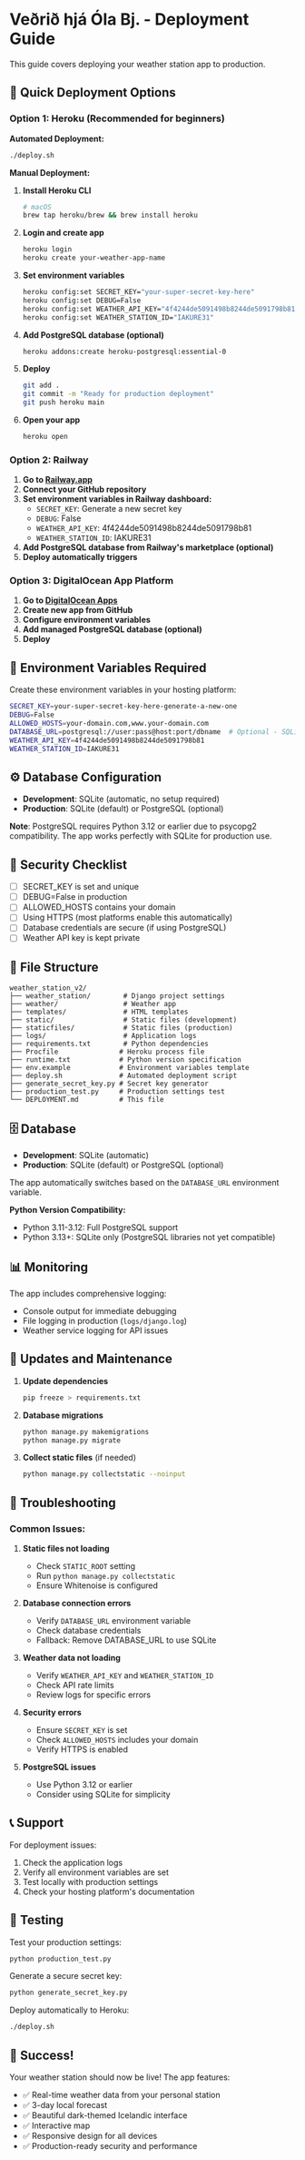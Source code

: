 # Veðrið hjá Óla Bj. - Deployment Guide

This guide covers deploying your weather station app to production.

## 🚀 Quick Deployment Options

### Option 1: Heroku (Recommended for beginners)

**Automated Deployment:**
```bash
./deploy.sh
```

**Manual Deployment:**

1. **Install Heroku CLI**
   ```bash
   # macOS
   brew tap heroku/brew && brew install heroku
   ```

2. **Login and create app**
   ```bash
   heroku login
   heroku create your-weather-app-name
   ```

3. **Set environment variables**
   ```bash
   heroku config:set SECRET_KEY="your-super-secret-key-here"
   heroku config:set DEBUG=False
   heroku config:set WEATHER_API_KEY="4f4244de5091498b8244de5091798b81"
   heroku config:set WEATHER_STATION_ID="IAKURE31"
   ```

4. **Add PostgreSQL database (optional)**
   ```bash
   heroku addons:create heroku-postgresql:essential-0
   ```

5. **Deploy**
   ```bash
   git add .
   git commit -m "Ready for production deployment"
   git push heroku main
   ```

6. **Open your app**
   ```bash
   heroku open
   ```

### Option 2: Railway

1. **Go to [Railway.app](https://railway.app)**
2. **Connect your GitHub repository**
3. **Set environment variables in Railway dashboard:**
   - `SECRET_KEY`: Generate a new secret key
   - `DEBUG`: False
   - `WEATHER_API_KEY`: 4f4244de5091498b8244de5091798b81
   - `WEATHER_STATION_ID`: IAKURE31
4. **Add PostgreSQL database from Railway's marketplace (optional)**
5. **Deploy automatically triggers**

### Option 3: DigitalOcean App Platform

1. **Go to [DigitalOcean Apps](https://cloud.digitalocean.com/apps)**
2. **Create new app from GitHub**
3. **Configure environment variables**
4. **Add managed PostgreSQL database (optional)**
5. **Deploy**

## 🔧 Environment Variables Required

Create these environment variables in your hosting platform:

```bash
SECRET_KEY=your-super-secret-key-here-generate-a-new-one
DEBUG=False
ALLOWED_HOSTS=your-domain.com,www.your-domain.com
DATABASE_URL=postgresql://user:pass@host:port/dbname  # Optional - SQLite used if not set
WEATHER_API_KEY=4f4244de5091498b8244de5091798b81
WEATHER_STATION_ID=IAKURE31
```

## ⚙️ Database Configuration

- **Development**: SQLite (automatic, no setup required)
- **Production**: SQLite (default) or PostgreSQL (optional)

**Note**: PostgreSQL requires Python 3.12 or earlier due to psycopg2 compatibility. The app works perfectly with SQLite for production use.

## 🔐 Security Checklist

- [ ] SECRET_KEY is set and unique
- [ ] DEBUG=False in production
- [ ] ALLOWED_HOSTS contains your domain
- [ ] Using HTTPS (most platforms enable this automatically)
- [ ] Database credentials are secure (if using PostgreSQL)
- [ ] Weather API key is kept private

## 📁 File Structure

```
weather_station_v2/
├── weather_station/        # Django project settings
├── weather/                # Weather app
├── templates/              # HTML templates
├── static/                 # Static files (development)
├── staticfiles/            # Static files (production)
├── logs/                   # Application logs
├── requirements.txt        # Python dependencies
├── Procfile               # Heroku process file
├── runtime.txt            # Python version specification
├── env.example            # Environment variables template
├── deploy.sh              # Automated deployment script
├── generate_secret_key.py # Secret key generator
├── production_test.py     # Production settings test
└── DEPLOYMENT.md          # This file
```

## 🗄️ Database

- **Development**: SQLite (automatic)
- **Production**: SQLite (default) or PostgreSQL (optional)

The app automatically switches based on the `DATABASE_URL` environment variable.

**Python Version Compatibility:**
- Python 3.11-3.12: Full PostgreSQL support
- Python 3.13+: SQLite only (PostgreSQL libraries not yet compatible)

## 📊 Monitoring

The app includes comprehensive logging:
- Console output for immediate debugging
- File logging in production (`logs/django.log`)
- Weather service logging for API issues

## 🔄 Updates and Maintenance

1. **Update dependencies**
   ```bash
   pip freeze > requirements.txt
   ```

2. **Database migrations**
   ```bash
   python manage.py makemigrations
   python manage.py migrate
   ```

3. **Collect static files** (if needed)
   ```bash
   python manage.py collectstatic --noinput
   ```

## 🚨 Troubleshooting

### Common Issues:

1. **Static files not loading**
   - Check `STATIC_ROOT` setting
   - Run `python manage.py collectstatic`
   - Ensure Whitenoise is configured

2. **Database connection errors**
   - Verify `DATABASE_URL` environment variable
   - Check database credentials
   - Fallback: Remove DATABASE_URL to use SQLite

3. **Weather data not loading**
   - Verify `WEATHER_API_KEY` and `WEATHER_STATION_ID`
   - Check API rate limits
   - Review logs for specific errors

4. **Security errors**
   - Ensure `SECRET_KEY` is set
   - Check `ALLOWED_HOSTS` includes your domain
   - Verify HTTPS is enabled

5. **PostgreSQL issues**
   - Use Python 3.12 or earlier
   - Consider using SQLite for simplicity

## 📞 Support

For deployment issues:
1. Check the application logs
2. Verify all environment variables are set
3. Test locally with production settings
4. Check your hosting platform's documentation

## 🧪 Testing

Test your production settings:
```bash
python production_test.py
```

Generate a secure secret key:
```bash
python generate_secret_key.py
```

Deploy automatically to Heroku:
```bash
./deploy.sh
```

## 🎉 Success!

Your weather station should now be live! The app features:
- ✅ Real-time weather data from your personal station
- ✅ 3-day local forecast
- ✅ Beautiful dark-themed Icelandic interface
- ✅ Interactive map
- ✅ Responsive design for all devices
- ✅ Production-ready security and performance 